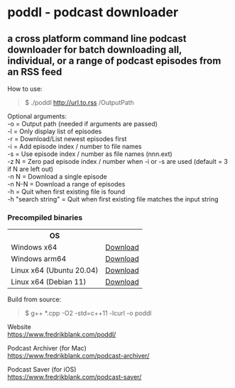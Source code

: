 <h1>poddl - podcast downloader</h1>
<h2>a cross platform command line podcast downloader for batch downloading all, individual, or a range of podcast episodes from an RSS feed</h2>

How to use:  
> $ ./poddl http://url.to.rss /OutputPath

Optional arguments:  
-o = Output path (needed if arguments are passed)  
-l = Only display list of episodes  
-r = Download/List newest episodes first  
-i = Add episode index / number to file names   
-s = Use episode index / number as file names (nnn.ext)  
-z N = Zero pad episode index / number when -i or -s are used (default = 3 if N are left out)  
-n N = Download a single episode  
-n N-N = Download a range of episodes  
-h = Quit when first existing file is found  
-h "search string" = Quit when first existing file matches the input string

<h3>Precompiled binaries</h3>

<table>
  <tr><th>OS</th><th></th></tr>
  <tr>
    <td>
      Windows x64
    </td>
    <td>
      <a href="https://github.com/freshe/poddl/raw/master/bin/poddl-win-x64.zip">Download</a>
    </td>
  </tr>
  <tr>
    <td>
      Windows arm64
    </td>
    <td>
      <a href="https://github.com/freshe/poddl/raw/master/bin/poddl-win-arm64.zip">Download</a>
    </td>
  </tr>
  <tr>
    <td>
      Linux x64 (Ubuntu 20.04)
    </td>
    <td>
      <a href="https://github.com/freshe/poddl/raw/master/bin/poddl-ubuntu-x64.zip">Download</a>
    </td>
  </tr>
  <tr>
    <td>
      Linux x64 (Debian 11)
    </td>
    <td>
      <a href="https://github.com/freshe/poddl/raw/master/bin/poddl-debian-x64.zip">Download</a>
    </td>
  </tr>
</table>

Build from source:
> $ g++ *.cpp -O2 -std=c++11 -lcurl -o poddl

Website  
https://www.fredrikblank.com/poddl/

Podcast Archiver (for Mac)  
https://www.fredrikblank.com/podcast-archiver/

Podcast Saver (for iOS)  
https://www.fredrikblank.com/podcast-saver/
